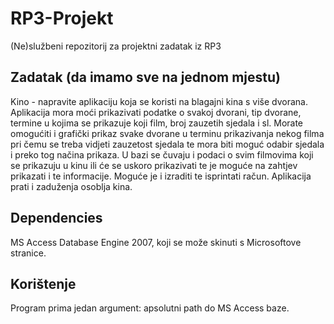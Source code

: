 # RP3-Projekt
(Ne)službeni repozitorij za projektni zadatak iz RP3

## Zadatak (da imamo sve na jednom mjestu)
Kino  - napravite aplikaciju koja se koristi na blagajni kina
 s više dvorana. Aplikacija mora moći prikazivati podatke o svakoj 
dvorani, tip dvorane, termine u kojima se prikazuje koji film, broj 
zauzetih sjedala i sl. Morate omogućiti i grafički prikaz svake dvorane u
 terminu prikazivanja nekog filma pri čemu se treba vidjeti zauzetost 
sjedala te mora biti moguć odabir sjedala i preko tog načina prikaza. U 
bazi se čuvaju i podaci o svim filmovima koji se prikazuju u kinu ili će
 se uskoro prikazivati te je moguće na zahtjev prikazati i te 
informacije. Moguće je i izraditi te isprintati račun. Aplikacija prati i
 zaduženja osoblja kina. 
 
## Dependencies
MS Access Database Engine 2007, koji se može skinuti s Microsoftove stranice.

## Korištenje
Program prima jedan argument: apsolutni path do MS Access baze.
